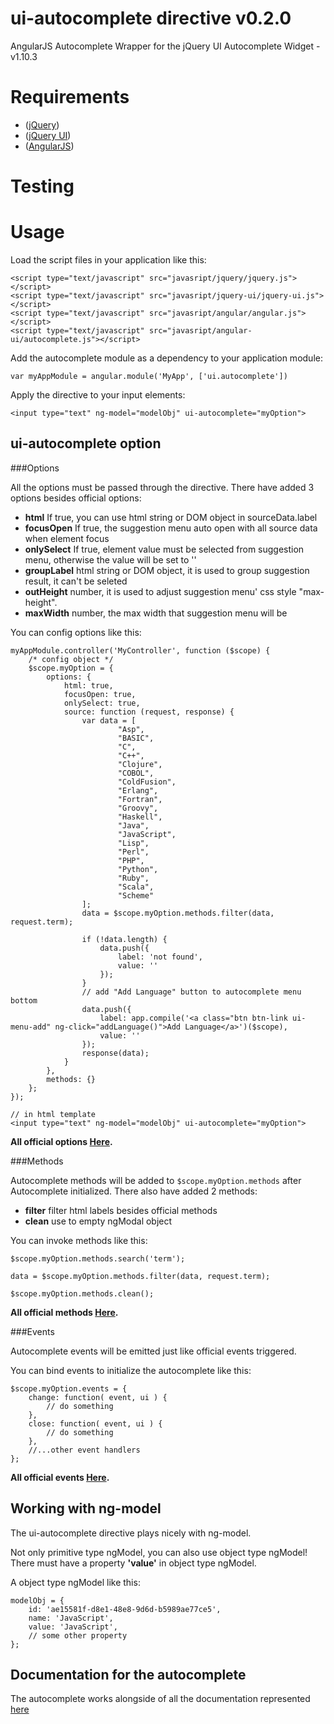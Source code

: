 # ui-autocomplete directive v0.2.0

AngularJS Autocomplete Wrapper for the jQuery UI Autocomplete Widget - v1.10.3

# Requirements
- ([jQuery](http://jquery.com/download/))
- ([jQuery UI](http://jqueryui.com/download/))
- ([AngularJS](http://code.angularjs.org/))

# Testing



# Usage

Load the script files in your application like this:

    <script type="text/javascript" src="javasript/jquery/jquery.js"></script>
    <script type="text/javascript" src="javasript/jquery-ui/jquery-ui.js"></script>
    <script type="text/javascript" src="javasript/angular/angular.js"></script>
    <script type="text/javascript" src="javasript/angular-ui/autocomplete.js"></script>

Add the autocomplete module as a dependency to your application module:

    var myAppModule = angular.module('MyApp', ['ui.autocomplete'])

Apply the directive to your input elements:

    <input type="text" ng-model="modelObj" ui-autocomplete="myOption">

## ui-autocomplete option

###Options

All the options must be passed through the directive. There have added 3 options  besides official options:

- **html** If true, you can use html string or DOM object in sourceData.label
- **focusOpen** If true, the suggestion menu auto open with all source data when element focus
- **onlySelect** If true, element value must be selected from suggestion menu, otherwise the value will be set to ''
- **groupLabel** html string or DOM object, it is used to group suggestion result, it can't be seleted
- **outHeight** number, it is used to adjust suggestion menu' css style "max-height".
- **maxWidth** number, the max width that suggestion menu will be

You can config options like this:

    myAppModule.controller('MyController', function ($scope) {
        /* config object */
        $scope.myOption = {
            options: {
                html: true,
                focusOpen: true,
                onlySelect: true,
                source: function (request, response) {
                    var data = [
                            "Asp",
                            "BASIC",
                            "C",
                            "C++",
                            "Clojure",
                            "COBOL",
                            "ColdFusion",
                            "Erlang",
                            "Fortran",
                            "Groovy",
                            "Haskell",
                            "Java",
                            "JavaScript",
                            "Lisp",
                            "Perl",
                            "PHP",
                            "Python",
                            "Ruby",
                            "Scala",
                            "Scheme"
                    ];
                    data = $scope.myOption.methods.filter(data, request.term);

                    if (!data.length) {
                        data.push({
                            label: 'not found',
                            value: ''
                        });
                    }
                    // add "Add Language" button to autocomplete menu bottom
                    data.push({
                        label: app.compile('<a class="btn btn-link ui-menu-add" ng-click="addLanguage()">Add Language</a>')($scope),
                        value: ''
                    });
                    response(data);
                }
            },
            methods: {}
        };
    });

    // in html template
    <input type="text" ng-model="modelObj" ui-autocomplete="myOption">

**All official options [Here](http://api.jqueryui.com/autocomplete/#option).**

###Methods

Autocomplete methods will be added to `$scope.myOption.methods` after Autocomplete initialized. There also have added 2 methods:

- **filter** filter html labels besides official methods
- **clean** use to empty ngModal object

You can invoke methods like this:

    $scope.myOption.methods.search('term');

    data = $scope.myOption.methods.filter(data, request.term);

    $scope.myOption.methods.clean();

**All official methods [Here](http://api.jqueryui.com/autocomplete/#methods).**

###Events

Autocomplete events will be emitted just like official events triggered.

You can bind events to initialize the autocomplete like this:

    $scope.myOption.events = {
        change: function( event, ui ) {
            // do something
        },
        close: function( event, ui ) {
            // do something
        },
        //...other event handlers
    };

**All official events [Here](http://api.jqueryui.com/autocomplete/#events).**

## Working with ng-model

The ui-autocomplete directive plays nicely with ng-model.

Not only primitive type ngModel, you can also use object type ngModel! There must have a property **'value'** in object type ngModel.

A object type ngModel like this:

    modelObj = {
        id: 'ae15581f-d8e1-48e8-9d6d-b5989ae77ce5',
        name: 'JavaScript',
        value: 'JavaScript',
        // some other property
    };


## Documentation for the autocomplete

The autocomplete works alongside of all the documentation represented [here](http://api.jqueryui.com/autocomplete/)
